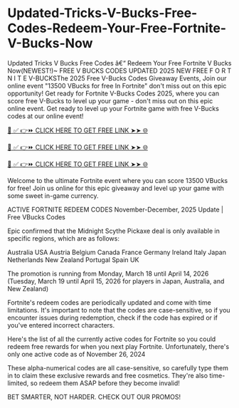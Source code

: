 # Updated-Tricks-V-Bucks-Free-Codes-Redeem-Your-Free-Fortnite-V-Bucks-Now
Updated Tricks V Bucks Free Codes â€“ Redeem Your Free Fortnite V Bucks Now(NEWEST!)~ FREE V BUCKS CODES UPDATED 2025 NEW FREE F O R T N I T E V-BUCKSThe 2025 Free V-Bucks Codes Giveaway Events, Join our online event "13500 VBucks for free In Fortnite" don't miss out on this epic opportunity! Get ready for Fortnite V-Bucks Codes 2025, where you can score free V-Bucks to level up your game - don't miss out on this epic online event. Get ready to level up your Fortnite game with free V-Bucks codes at our online event!

[📌 ✅ 👉⏩ CLICK HERE TO GET FREE LINK ➤➤ 🌐](https://livefullnetwrk.online/V-Bucks/)

[📌 ✅ 👉⏩ CLICK HERE TO GET FREE LINK ➤➤ 🌐](https://livefullnetwrk.online/V-Bucks/)

[📌 ✅ 👉⏩ CLICK HERE TO GET FREE LINK ➤➤ 🌐](https://livefullnetwrk.online/V-Bucks/)

Welcome to the ultimate Fortnite event where you can score 13500 VBucks for free! Join us online for this epic giveaway and level up your game with some sweet in-game currency.

ACTIVE FORTNITE REDEEM CODES November-December, 2025 Update | Free VBucks Codes

Epic confirmed that the Midnight Scythe Pickaxe deal is only available in specific regions, which are as follows:

Australia USA Austria Belgium Canada France Germany Ireland Italy Japan Netherlands New Zealand Portugal Spain UK

The promotion is running from Monday, March 18 until April 14, 2026 (Tuesday, March 19 until April 15, 2026 for players in Japan, Australia, and New Zealand)

Fortnite's redeem codes are periodically updated and come with time limitations. It's important to note that the codes are case-sensitive, so if you encounter issues during redemption, check if the code has expired or if you've entered incorrect characters.

Here's the list of all the currently active codes for Fortnite so you could redeem free rewards for when you next play Fortnite. Unfortunately, there's only one active code as of November 26, 2024

These alpha-numerical codes are all case-sensitive, so carefully type them in to claim these exclusive rewards and free cosmetics. They're also time-limited, so redeem them ASAP before they become invalid!

BET SMARTER, NOT HARDER. CHECK OUT OUR PROMOS!
